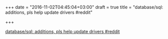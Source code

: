 +++
date = "2016-11-02T04:45:04+03:00"
draft = true
title = "database/sql: additions, pls help update drivers  #reddit"

+++

<p><a href="https://t.co/x3eneSJ7tB">database/sql: additions, pls help update drivers  #reddit</a></p>
